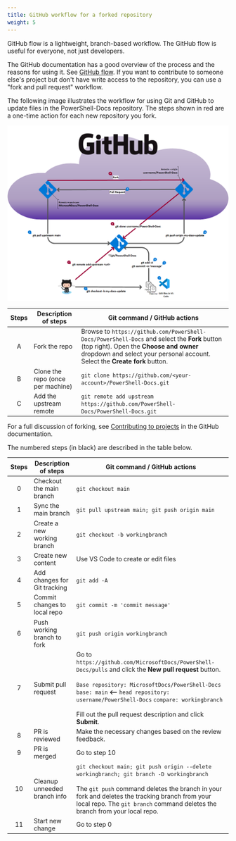 ```yaml
---
title: GitHub workflow for a forked repository
weight: 5
---
```

<!-- markdownlint-disable MD041 -->

GitHub flow is a lightweight, branch-based workflow. The GitHub flow is useful for everyone, not
just developers.

The GitHub documentation has a good overview of the process and the reasons for using it. See
[GitHub flow][02]. If you want to contribute to someone else's project but don't have write access
to the repository, you can use a "fork and pull request" workflow.

The following image illustrates the workflow for using Git and GitHub to update files in the
PowerShell-Docs repository. The steps shown in red are a one-time action for each new repository you
fork.

![Blog GitHub workflow][03]

| Steps |       Description of steps        |                                                                                              Git command / GitHub actions                                                                                              |
| :---: | --------------------------------- | ---------------------------------------------------------------------------------------------------------------------------------------------------------------------------------------------------------------------- |
|   A   | Fork the repo                     | Browse to `https://github.com/PowerShell-Docs/PowerShell-Docs` and select the **Fork** button (top right). Open the **Choose and owner** dropdown and select your personal account. Select the **Create fork** button. |
|   B   | Clone the repo (once per machine) | `git clone https://github.com/<your-account>/PowerShell-Docs.git`                                                                                                                                                      |
|   C   | Add the upstream remote           | `git remote add upstream https://github.com/PowerShell-Docs/PowerShell-Docs.git`                                                                                                                                       |

For a full discussion of forking, see [Contributing to projects][01] in the GitHub documentation.

The numbered steps (in black) are described in the table below.

| Steps |     Description of steps     |                                                                                                                                                  Git command / GitHub actions                                                                                                                                                   |
| :---: | ---------------------------- | ------------------------------------------------------------------------------------------------------------------------------------------------------------------------------------------------------------------------------------------------------------------------------------------------------------------------------- |
|   0   | Checkout the main branch     | `git checkout main`                                                                                                                                                                                                                                                                                                             |
|   1   | Sync the main branch         | `git pull upstream main; git push origin main`                                                                                                                                                                                                                                                                                  |
|   2   | Create a new working branch  | `git checkout -b workingbranch`                                                                                                                                                                                                                                                                                                 |
|   3   | Create new content           | Use VS Code to create or edit files                                                                                                                                                                                                                                                                                             |
|   4   | Add changes for Git tracking | `git add -A`                                                                                                                                                                                                                                                                                                                    |
|   5   | Commit changes to local repo | `git commit -m 'commit message'`                                                                                                                                                                                                                                                                                                |
|   6   | Push working branch to fork  | `git push origin workingbranch`                                                                                                                                                                                                                                                                                                 |
|   7   | Submit pull request          | Go to `https://github.com/MicrosoftDocs/PowerShell-Docs/pulls` and click the **New pull request** button.<br><br>`Base repository: MicrosoftDocs/PowerShell-Docs` `base: main` **<--** `head repository: username/PowerShell-Docs` `compare: workingbranch` <br><br>Fill out the pull request description and click **Submit**. |
|   8   | PR is reviewed               | Make the necessary changes based on the review feedback.                                                                                                                                                                                                                                                                        |
|   9   | PR is merged                 | Go to step 10                                                                                                                                                                                                                                                                                                                   |
|  10   | Cleanup unneeded branch info | `git checkout main; git push origin --delete workingbranch; git branch -D workingbranch`<br><br>The `git push` command deletes the branch in your fork and deletes the tracking branch from your local repo. The `git branch` command deletes the branch from your local repo.                                                  |
|  11   | Start new change             | Go to step 0                                                                                                                                                                                                                                                                                                                    |

<!-- link references -->
[01]: https://docs.github.com/en/get-started/quickstart/contributing-to-projects
[02]: https://docs.github.com/en/get-started/quickstart/github-flow
[03]: powershell-docs-gitflow.png
